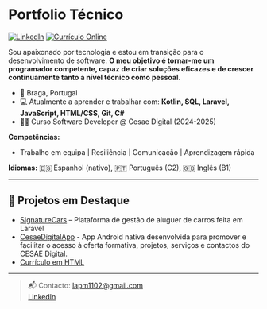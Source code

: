 # Portfolio Técnico 

[![LinkedIn](https://img.shields.io/badge/LinkedIn-luismago--dev-blue?logo=linkedin)](https://www.linkedin.com/in/luismago-dev/)
[![Currículo Online](https://img.shields.io/badge/CV%20Online-HTML-green?logo=google-chrome)](https://magocode30.github.io/curriculum/)

Sou apaixonado por tecnologia e estou em transição para o desenvolvimento de software.
**O meu objetivo é tornar-me um programador competente, capaz de criar soluções eficazes e de crescer continuamente tanto a nível técnico como pessoal.**

- 📍 Braga, Portugal
- 💻 Atualmente a aprender e trabalhar com: **Kotlin, SQL, Laravel, JavaScript, HTML/CSS, Git, C#**
- 🧑‍🎓 Curso Software Developer @ Cesae Digital (2024-2025)

**Competências:**
- Trabalho em equipa | Resiliência | Comunicação | Aprendizagem rápida

**Idiomas:** 🇪🇸 Espanhol (nativo), 🇵🇹 Português (C2), 🇬🇧 Inglês (B1)

---

## 🌟 Projetos em Destaque

- [SignatureCars](https://github.com/magocode30/signaturecars) – Plataforma de gestão de aluguer de carros feita em Laravel
- [CesaeDigitalApp](https://github.com/MagoCode30/CesaeDigitalApp) - App Android nativa desenvolvida para promover e facilitar o acesso à oferta formativa, projetos, serviços e contactos do CESAE Digital.
- [Currículo em HTML](https://magocode30.github.io/curriculum/)

---

> 📬 Contacto: lapm1102@gmail.com  
> [LinkedIn](https://www.linkedin.com/in/luismago-dev/)


